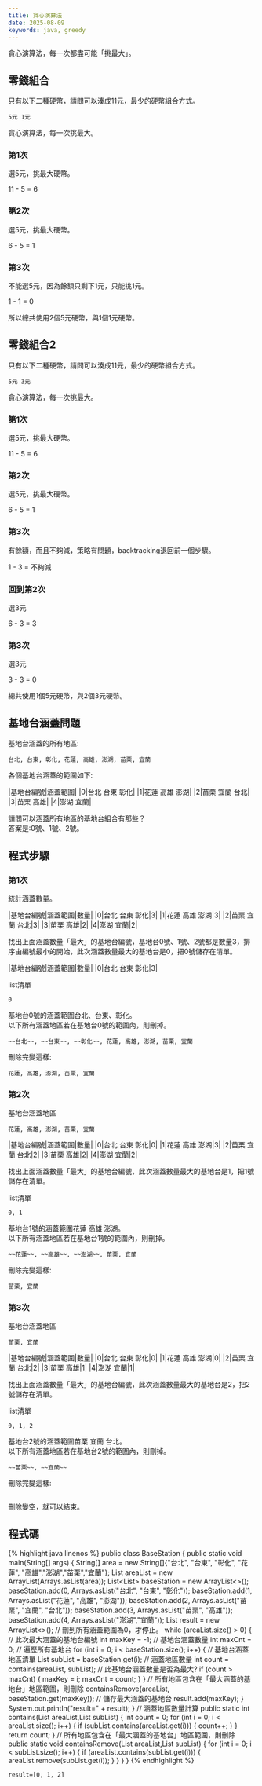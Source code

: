 ```yaml
---
title: 貪心演算法
date: 2025-08-09
keywords: java, greedy
---
```

貪心演算法，每一次都盡可能「挑最大」。<br>

## 零錢組合
只有以下二種硬幣，請問可以湊成11元，最少的硬幣組合方式。
```
5元 1元
```

貪心演算法，每一次挑最大。
### 第1次
選5元，挑最大硬幣。

11 - 5 = 6

### 第2次
選5元，挑最大硬幣。

6 - 5 = 1

### 第3次
不能選5元，因為餘額只剩下1元，只能挑1元。

1 - 1 = 0

所以總共使用2個5元硬幣，與1個1元硬幣。

## 零錢組合2
只有以下二種硬幣，請問可以湊成11元，最少的硬幣組合方式。
```
5元 3元
```

貪心演算法，每一次挑最大。
### 第1次
選5元，挑最大硬幣。

11 - 5 = 6

### 第2次
選5元，挑最大硬幣。

6 - 5 = 1

### 第3次
有餘額，而且不夠減，策略有問題，backtracking退回前一個步驟。

1 - 3 = 不夠減

### 回到第2次
選3元

6 - 3 = 3

### 第3次
選3元

3 - 3 = 0

總共使用1個5元硬幣，與2個3元硬幣。

## 基地台涵蓋問題
基地台涵蓋的所有地區:<br>
```
台北, 台東, 彰化, 花蓮, 高雄, 澎湖, 苗栗, 宜蘭
```

各個基地台涵蓋的範圍如下:

|基地台編號|涵蓋範圍|
|0|台北 台東 彰化|
|1|花蓮 高雄 澎湖|
|2|苗栗 宜蘭 台北|
|3|苗栗 高雄|
|4|澎湖 宜蘭|

請問可以涵蓋所有地區的基地台組合有那些？<br>
答案是:0號、1號、2號。<br>

## 程式步驟
### 第1次
統計涵蓋數量。

|基地台編號|涵蓋範圍|數量|
|0|台北 台東 彰化|3|
|1|花蓮 高雄 澎湖|3|
|2|苗栗 宜蘭 台北|3|
|3|苗栗 高雄|2|
|4|澎湖 宜蘭|2|

找出上面涵蓋數量「最大」的基地台編號，基地台0號、1號、2號都是數量3，排序由編號最小的開始，此次涵蓋數量最大的基地台是0，把0號儲存在清單。<br>

|基地台編號|涵蓋範圍|數量|
|0|台北 台東 彰化|3|

list清單
```
0
```

基地台0號的涵蓋範圍台北、台東、彰化。<br>
以下所有涵蓋地區若在基地台0號的範圍內，則刪掉。<br>
```
~~台北~~, ~~台東~~, ~~彰化~~, 花蓮, 高雄, 澎湖, 苗栗, 宜蘭
```

刪除完變這樣:
```
花蓮, 高雄, 澎湖, 苗栗, 宜蘭
```

### 第2次
基地台涵蓋地區
```
花蓮, 高雄, 澎湖, 苗栗, 宜蘭
```

|基地台編號|涵蓋範圍|數量|
|0|台北 台東 彰化|0|
|1|花蓮 高雄 澎湖|3|
|2|苗栗 宜蘭 台北|2|
|3|苗栗 高雄|2|
|4|澎湖 宜蘭|2|

找出上面涵蓋數量「最大」的基地台編號，此次涵蓋數量最大的基地台是1，把1號儲存在清單。<br>

list清單
```
0, 1
```

基地台1號的涵蓋範圍花蓮 高雄 澎湖。<br>
以下所有涵蓋地區若在基地台1號的範圍內，則刪掉。<br>
```
~~花蓮~~, ~~高雄~~, ~~澎湖~~, 苗栗, 宜蘭
```

刪除完變這樣:
```
苗栗, 宜蘭
```

### 第3次
基地台涵蓋地區
```
苗栗, 宜蘭
```

|基地台編號|涵蓋範圍|數量|
|0|台北 台東 彰化|0|
|1|花蓮 高雄 澎湖|0|
|2|苗栗 宜蘭 台北|2|
|3|苗栗 高雄|1|
|4|澎湖 宜蘭|1|

找出上面涵蓋數量「最大」的基地台編號，此次涵蓋數量最大的基地台是2，把2號儲存在清單。<br>

list清單
```
0, 1, 2
```

基地台2號的涵蓋範圍苗栗 宜蘭 台北。<br>
以下所有涵蓋地區若在基地台2號的範圍內，則刪掉。<br>
```
~~苗栗~~, ~~宜蘭~~
```

刪除完變這樣:
```

```

刪除變空，就可以結束。

## 程式碼
{% highlight java linenos %}
public class BaseStation {
  public static void main(String[] args) {
    String[] area = new String[]{"台北", "台東", "彰化", "花蓮", "高雄","澎湖","苗栗","宜蘭"};
    List areaList = new ArrayList(Arrays.asList(area));
    List<List<String>> baseStation = new ArrayList<>();
    baseStation.add(0, Arrays.asList("台北", "台東", "彰化"));
    baseStation.add(1, Arrays.asList("花蓮", "高雄", "澎湖"));
    baseStation.add(2, Arrays.asList("苗栗", "宜蘭", "台北"));
    baseStation.add(3, Arrays.asList("苗栗", "高雄"));
    baseStation.add(4, Arrays.asList("澎湖","宜蘭"));
    List<Integer> result = new ArrayList<>();
    // 刪到所有涵蓋範圍為0，才停止。
    while (areaList.size() > 0) {
      // 此次最大涵蓋的基地台編號
      int maxKey = -1;
      // 基地台涵蓋數量
      int maxCnt = 0;
      // 遍歷所有基地台
      for (int i = 0; i < baseStation.size(); i++) {
        // 基地台涵蓋地區清單
        List subList = baseStation.get(i);
        // 涵蓋地區數量
        int count = contains(areaList, subList);
        // 此基地台涵蓋數量是否為最大?
        if (count > maxCnt) {
          maxKey = i;
          maxCnt = count;
        }
      }
      // 所有地區包含在「最大涵蓋的基地台」地區範圍，則刪除
      containsRemove(areaList, baseStation.get(maxKey));
      // 儲存最大涵蓋的基地台
      result.add(maxKey);
    }
    System.out.println("result=" + result);
  }
  // 涵蓋地區數量計算
  public static int contains(List<String> areaList,List<String> subList) {
    int count = 0;
    for (int i = 0; i < areaList.size(); i++) {
      if (subList.contains(areaList.get(i))) {
        count++;
      }
    }
    return count;
  }
  // 所有地區包含在「最大涵蓋的基地台」地區範圍，則刪除
  public static void containsRemove(List<String> areaList,List<String> subList) {
    for (int i = 0; i < subList.size(); i++) {
      if (areaList.contains(subList.get(i))) {
        areaList.remove(subList.get(i));
      }
    }
  }
}
{% endhighlight %}
```
result=[0, 1, 2]
```

